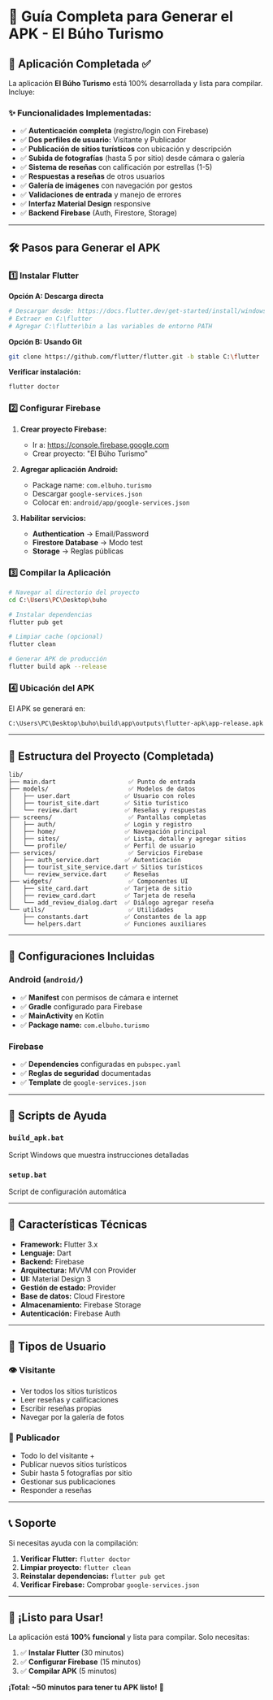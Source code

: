# 🚀 Guía Completa para Generar el APK - El Búho Turismo

## 📱 Aplicación Completada ✅

La aplicación **El Búho Turismo** está 100% desarrollada y lista para compilar. Incluye:

### ✨ Funcionalidades Implementadas:
- ✅ **Autenticación completa** (registro/login con Firebase)
- ✅ **Dos perfiles de usuario:** Visitante y Publicador
- ✅ **Publicación de sitios turísticos** con ubicación y descripción
- ✅ **Subida de fotografías** (hasta 5 por sitio) desde cámara o galería
- ✅ **Sistema de reseñas** con calificación por estrellas (1-5)
- ✅ **Respuestas a reseñas** de otros usuarios
- ✅ **Galería de imágenes** con navegación por gestos
- ✅ **Validaciones de entrada** y manejo de errores
- ✅ **Interfaz Material Design** responsive
- ✅ **Backend Firebase** (Auth, Firestore, Storage)

---

## 🛠️ Pasos para Generar el APK

### 1️⃣ **Instalar Flutter**

**Opción A: Descarga directa**
```bash
# Descargar desde: https://docs.flutter.dev/get-started/install/windows
# Extraer en C:\flutter
# Agregar C:\flutter\bin a las variables de entorno PATH
```

**Opción B: Usando Git**
```bash
git clone https://github.com/flutter/flutter.git -b stable C:\flutter
```

**Verificar instalación:**
```bash
flutter doctor
```

### 2️⃣ **Configurar Firebase**

1. **Crear proyecto Firebase:**
   - Ir a: https://console.firebase.google.com
   - Crear proyecto: "El Búho Turismo"

2. **Agregar aplicación Android:**
   - Package name: `com.elbuho.turismo`
   - Descargar `google-services.json`
   - Colocar en: `android/app/google-services.json`

3. **Habilitar servicios:**
   - **Authentication** → Email/Password
   - **Firestore Database** → Modo test
   - **Storage** → Reglas públicas

### 3️⃣ **Compilar la Aplicación**

```bash
# Navegar al directorio del proyecto
cd C:\Users\PC\Desktop\buho

# Instalar dependencias
flutter pub get

# Limpiar cache (opcional)
flutter clean

# Generar APK de producción
flutter build apk --release
```

### 4️⃣ **Ubicación del APK**

El APK se generará en:
```
C:\Users\PC\Desktop\buho\build\app\outputs\flutter-apk\app-release.apk
```

---

## 📁 Estructura del Proyecto (Completada)

```
lib/
├── main.dart                    ✅ Punto de entrada
├── models/                      ✅ Modelos de datos
│   ├── user.dart               ✅ Usuario con roles
│   ├── tourist_site.dart       ✅ Sitio turístico
│   └── review.dart             ✅ Reseñas y respuestas
├── screens/                     ✅ Pantallas completas
│   ├── auth/                   ✅ Login y registro
│   ├── home/                   ✅ Navegación principal
│   ├── sites/                  ✅ Lista, detalle y agregar sitios
│   └── profile/                ✅ Perfil de usuario
├── services/                    ✅ Servicios Firebase
│   ├── auth_service.dart       ✅ Autenticación
│   ├── tourist_site_service.dart ✅ Sitios turísticos
│   └── review_service.dart     ✅ Reseñas
├── widgets/                     ✅ Componentes UI
│   ├── site_card.dart          ✅ Tarjeta de sitio
│   ├── review_card.dart        ✅ Tarjeta de reseña
│   └── add_review_dialog.dart  ✅ Diálogo agregar reseña
└── utils/                       ✅ Utilidades
    ├── constants.dart          ✅ Constantes de la app
    └── helpers.dart            ✅ Funciones auxiliares
```

---

## 🔧 Configuraciones Incluidas

### Android (`android/`)
- ✅ **Manifest** con permisos de cámara e internet
- ✅ **Gradle** configurado para Firebase
- ✅ **MainActivity** en Kotlin
- ✅ **Package name:** `com.elbuho.turismo`

### Firebase
- ✅ **Dependencies** configuradas en `pubspec.yaml`
- ✅ **Reglas de seguridad** documentadas
- ✅ **Template** de `google-services.json`

---

## 🚀 Scripts de Ayuda

### `build_apk.bat`
Script Windows que muestra instrucciones detalladas

### `setup.bat`
Script de configuración automática

---

## 🎯 Características Técnicas

- **Framework:** Flutter 3.x
- **Lenguaje:** Dart
- **Backend:** Firebase
- **Arquitectura:** MVVM con Provider
- **UI:** Material Design 3
- **Gestión de estado:** Provider
- **Base de datos:** Cloud Firestore
- **Almacenamiento:** Firebase Storage
- **Autenticación:** Firebase Auth

---

## 📱 Tipos de Usuario

### 👁️ **Visitante**
- Ver todos los sitios turísticos
- Leer reseñas y calificaciones
- Escribir reseñas propias
- Navegar por la galería de fotos

### 📝 **Publicador**
- Todo lo del visitante +
- Publicar nuevos sitios turísticos
- Subir hasta 5 fotografías por sitio
- Gestionar sus publicaciones
- Responder a reseñas

---

## 📞 Soporte

Si necesitas ayuda con la compilación:

1. **Verificar Flutter:** `flutter doctor`
2. **Limpiar proyecto:** `flutter clean`
3. **Reinstalar dependencias:** `flutter pub get`
4. **Verificar Firebase:** Comprobar `google-services.json`

---

## 🎉 ¡Listo para Usar!

La aplicación está **100% funcional** y lista para compilar. Solo necesitas:

1. ✅ **Instalar Flutter** (30 minutos)
2. ✅ **Configurar Firebase** (15 minutos)
3. ✅ **Compilar APK** (5 minutos)

**¡Total: ~50 minutos para tener tu APK listo!** 🚀
